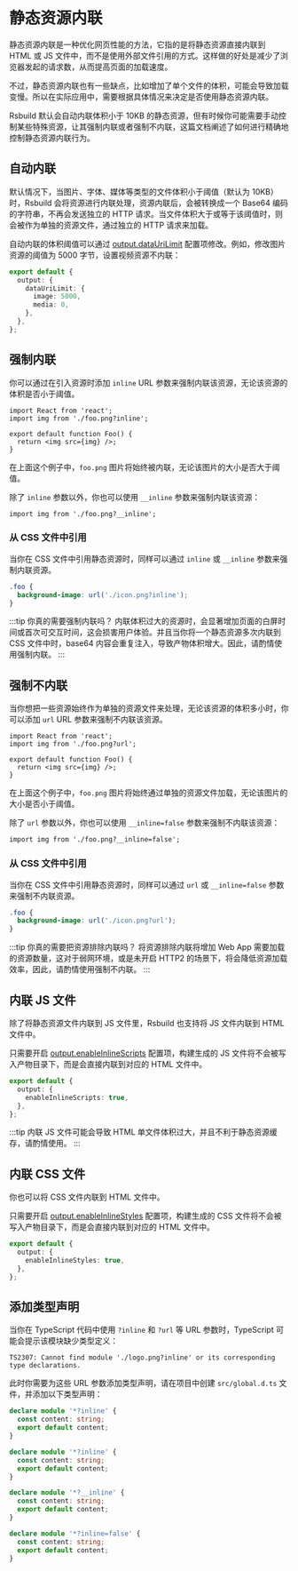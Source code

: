 # 静态资源内联

静态资源内联是一种优化网页性能的方法，它指的是将静态资源直接内联到 HTML 或 JS 文件中，而不是使用外部文件引用的方式。这样做的好处是减少了浏览器发起的请求数，从而提高页面的加载速度。

不过，静态资源内联也有一些缺点，比如增加了单个文件的体积，可能会导致加载变慢。所以在实际应用中，需要根据具体情况来决定是否使用静态资源内联。

Rsbuild 默认会自动内联体积小于 10KB 的静态资源，但有时候你可能需要手动控制某些特殊资源，让其强制内联或者强制不内联，这篇文档阐述了如何进行精确地控制静态资源内联行为。

## 自动内联

默认情况下，当图片、字体、媒体等类型的文件体积小于阈值（默认为 10KB）时，Rsbuild 会将资源进行内联处理，资源内联后，会被转换成一个 Base64 编码的字符串，不再会发送独立的 HTTP 请求。当文件体积大于或等于该阈值时，则会被作为单独的资源文件，通过独立的 HTTP 请求来加载。

自动内联的体积阈值可以通过 [output.dataUriLimit](/api/config-output.html#outputdataurilimit) 配置项修改。例如，修改图片资源的阈值为 5000 字节，设置视频资源不内联：

```ts
export default {
  output: {
    dataUriLimit: {
      image: 5000,
      media: 0,
    },
  },
};
```

## 强制内联

你可以通过在引入资源时添加 `inline` URL 参数来强制内联该资源，无论该资源的体积是否小于阈值。

```tsx
import React from 'react';
import img from './foo.png?inline';

export default function Foo() {
  return <img src={img} />;
}
```

在上面这个例子中，`foo.png` 图片将始终被内联，无论该图片的大小是否大于阈值。

除了 `inline` 参数以外，你也可以使用 `__inline` 参数来强制内联该资源：

```tsx
import img from './foo.png?__inline';
```

### 从 CSS 文件中引用

当你在 CSS 文件中引用静态资源时，同样可以通过 `inline` 或 `__inline` 参数来强制内联资源。

```css
.foo {
  background-image: url('./icon.png?inline');
}
```

:::tip 你真的需要强制内联吗？
内联体积过大的资源时，会显著增加页面的白屏时间或首次可交互时间，这会损害用户体验。并且当你将一个静态资源多次内联到 CSS 文件中时，base64 内容会重复注入，导致产物体积增大。因此，请酌情使用强制内联。
:::

## 强制不内联

当你想把一些资源始终作为单独的资源文件来处理，无论该资源的体积多小时，你可以添加 `url` URL 参数来强制不内联该资源。

```tsx
import React from 'react';
import img from './foo.png?url';

export default function Foo() {
  return <img src={img} />;
}
```

在上面这个例子中，`foo.png` 图片将始终通过单独的资源文件加载，无论该图片的大小是否小于阈值。

除了 `url` 参数以外，你也可以使用 `__inline=false` 参数来强制不内联该资源：

```tsx
import img from './foo.png?__inline=false';
```

### 从 CSS 文件中引用

当你在 CSS 文件中引用静态资源时，同样可以通过 `url` 或 `__inline=false` 参数来强制不内联资源。

```css
.foo {
  background-image: url('./icon.png?url');
}
```

:::tip 你真的需要把资源排除内联吗？
将资源排除内联将增加 Web App 需要加载的资源数量，这对于弱网环境，或是未开启 HTTP2 的场景下，将会降低资源加载效率，因此，请酌情使用强制不内联。
:::

## 内联 JS 文件

除了将静态资源文件内联到 JS 文件里，Rsbuild 也支持将 JS 文件内联到 HTML 文件中。

只需要开启 [output.enableInlineScripts](/api/config-output.html#outputenableinlinescripts) 配置项，构建生成的 JS 文件将不会被写入产物目录下，而是会直接内联到对应的 HTML 文件中。

```ts
export default {
  output: {
    enableInlineScripts: true,
  },
};
```

:::tip
内联 JS 文件可能会导致 HTML 单文件体积过大，并且不利于静态资源缓存，请酌情使用。
:::

## 内联 CSS 文件

你也可以将 CSS 文件内联到 HTML 文件中。

只需要开启 [output.enableInlineStyles](/api/config-output.html#outputenableinlinestyles) 配置项，构建生成的 CSS 文件将不会被写入产物目录下，而是会直接内联到对应的 HTML 文件中。

```ts
export default {
  output: {
    enableInlineStyles: true,
  },
};
```

## 添加类型声明

当你在 TypeScript 代码中使用 `?inline` 和 `?url` 等 URL 参数时，TypeScript 可能会提示该模块缺少类型定义：

```
TS2307: Cannot find module './logo.png?inline' or its corresponding type declarations.
```

此时你需要为这些 URL 参数添加类型声明，请在项目中创建 `src/global.d.ts` 文件，并添加以下类型声明：

```ts
declare module '*?inline' {
  const content: string;
  export default content;
}

declare module '*?inline' {
  const content: string;
  export default content;
}

declare module '*?__inline' {
  const content: string;
  export default content;
}

declare module '*?inline=false' {
  const content: string;
  export default content;
}
```
